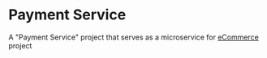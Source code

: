Payment Service
======

A "Payment Service" project that serves as a microservice for [eCommerce](https://github.com/users/ethmore/projects/4) project 
